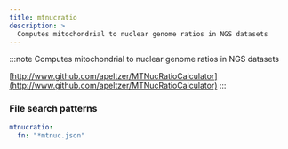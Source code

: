 ```yaml
---
title: mtnucratio
description: >
  Computes mitochondrial to nuclear genome ratios in NGS datasets
---
```


<!--
~~~~~ DO NOT EDIT ~~~~~
This file is autogenerated from the MultiQC module python docstring.
Do not edit the markdown, it will be overwritten.

File path for the source of this content: multiqc/modules/mtnucratio/mtnucratio.py
~~~~~~~~~~~~~~~~~~~~~~~
-->

:::note
Computes mitochondrial to nuclear genome ratios in NGS datasets

[http://www.github.com/apeltzer/MTNucRatioCalculator](http://www.github.com/apeltzer/MTNucRatioCalculator)
:::

### File search patterns

```yaml
mtnucratio:
  fn: "*mtnuc.json"
```
